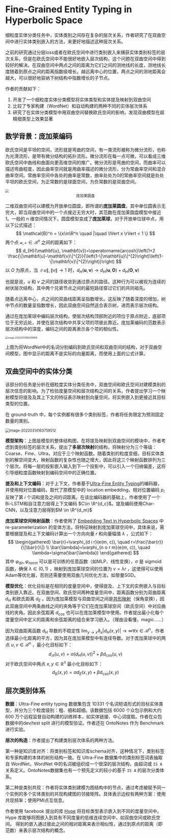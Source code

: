 # Fine-Grained Entity Typing in Hyperbolic Space

​	细粒度实体分类任务中，实体类别之间存在复杂的层次关系，作者研究了在双曲空间中进行实体类别嵌入的方法，来更好地描述这种层次关系。

​	之前的研究通过分层loss或者在欧氏空间中进行类别嵌入来捕获实体类别标签的层次关系，但是在欧氏空间中不能很好地嵌入层次结构，这个问题在双曲空间中得到较好的解决。在双曲空间中两点之间的距离为它们之间的测地线的长度，测地线长度随着到原点之间的距离指数级增长。越远离中心的位置，两点之间的测地距离会越大，可以很好地容纳下树结构中指数增长的子节点。

作者的贡献如下：

1. 开发了一个细粒度实体分类模型将实体类型和实体提及映射到双曲空间
2. 比较了专家构建（WordNet）和自动构建的两种不同的实体层次体系
3. 研究了在实体分类模型中用双曲空间替换欧氏空间的影响，发现双曲模型在超精细类型上效果显著

## 数学背景：庞加莱编码

欧氏空间是平坦的空间，流形就是弯曲的空间，有一类流形被称为微分流形，也称为光滑流形，是带有微分结构的拓扑流形。微分流形在每一点可微，可以看成三维欧氏空间中曲线和曲面向更高维空间的推广。微分流形是弯曲的空间，而曲率可以描述弯曲程度，因此曲率空间就是用曲率描述的微分流形，分为常曲率空间和混合曲率空间。常曲率空间中各处的曲率是常数，曲率处处为0的常曲率空间就是处处平坦的欧氏空间，为正常数的是球面空间，为负常数的是双曲空间。

<img src="/Users/xuzf/Pictures/typora-imgs/wVpM6.png" style="zoom:70%;" />

<center><small>庞加莱圆盘</small></center>

二维双曲空间可以建模为开放单位圆盘，即所谓的**庞加莱圆盘**，其中单位圆表示无穷大，即当双曲空间中的一个点接近无穷大时，其范数在庞加莱圆盘模型中接近 1。一般的 n  维空间情况下，圆盘模型变成了**庞加莱球**，对于开放单位球中点，用以下公式描述：
$$
\mathcal{B}^n = \{x\in\R^n \quad |\quad \lVert x \rVert < 1 \}
$$
两个点 $\mathcal{u,v}\in \mathcal{B}^n$ 之间的距离如下：
$$
d_{H}(\mathbf{u}, \mathbf{v})=\operatorname{arcosh}\left(1+2 \frac{\|\mathbf{u}-\mathbf{v}\|^{2}}{\left(1-\|\mathbf{u}\|^{2}\right)\left(1-\|\mathbf{v}\|^{2}\right)}\right)
$$
以 $O$ 为原点，当 $\lVert u \rVert, \lVert v \rVert \to 1$ 时，$d_{H}(\mathbf{u}, \mathbf{v}) \to d_{H}(\mathbf{u}, \mathbf{O})+d_{H}(\mathbf{O}, \mathbf{v})$ 

也就是说，$u$ 和 $v$ 之间的路径收敛到通过原点的路径。这种行为可以被视为连续的树状层次结构，其中两个兄弟节点之间的最短路径穿过它们的共同祖先。

随着点远离中心，点之间的双曲线距离呈指数增长。这反映了随着深度的增加，树中节点的数量呈指数增长，因此双曲空间自然适合表示树，进而表示层次结构。

通过在庞加莱球中编码层次结构，使层次结构顶部附近的项位于原点附近，底部项位于无穷远处，并使在层次结构中共享父项的项彼此靠近。庞加莱编码的范数表示层次结构中的深度，编码之间的距离表示各个项的相似性。

<img src="/Users/xuzf/Pictures/typora-imgs/image-20220314160358616.png" alt="image-20220314160358616" style="zoom: 50%;" />

上图为将WordNet中的名词分别编码到欧氏空间和双曲空间的结构，对于双曲空间模型，图中显示的距离不是实际的向量距离，而使用上面的公式计算。

## 双曲空间中的实体分类

该部分的任务是分析在细粒度实体分类任务中，双曲空间和欧氏空间对建模类别的层次信息的影响。为了检验度量空间和层次结构之间的关系，作者提出学习一个映射模型将提及及其上下文的特征表示映射到向量空间，将实例嵌入到更接近其目标类型的位置。

在 ground-truth 中，每个实例都有很多个类别标签，作者将任务限定为预测固定数量的类别。

<img src="/Users/xuzf/Pictures/typora-imgs/image-20220314163759512.png" alt="image-20220314163759512" style="zoom:80%;" />

**模型架构**：上图是模型的整体结构图，在将提及映射到双曲空间的模块中，作者考虑到类别标签的层次关系，提出了**多层次映射**的结构，将映射分为三个等级：Coarse、Fine、Ultra，对应于三个映射函数。随着类别的粒度变细，目标实体类别的解空间变大，映射函数的复杂性也随之增大，因此将这三个映射函数排列为三个层次。将每一层的投影嵌入输入到下一个投影中，可以引入一个归纳偏差，这将引导细粒度函数映射到编码空间中的正确位置。

**提及和上下文编码**：对于上下文，作者基于[Ultra-Fine Entity Typing](https://aclanthology.org/P18-1009/)的编码器，并使用相对位置编码，取代了原模型中的 location embedding，相对位置编码 $p_i$ 反映了第 $i$ 个词和提及之间的词距离。在该比编码器的基础上，作者使用了一个Bi-LSTM和自注意力层得上下文编码 $C\in \R^{d_c}$。提及编码使用Char-CNN，以及注意力层得到$M \in \R^{d_m}$

**庞加莱球空间映射函数**：作者使用了 [Embedding Text in Hyperbolic Spaces](https://aclanthology.org/W18-1708.pdf) 中 re-parameterization 的变体方法，将特征映射到庞加莱球空间中，具体来说，需要根据提及和上下文编码计算出一个方向向量 $r$ 和向量幅值 $\lambda$ ，公式如下：
$$
\begin{gathered}
\bar{r}=\varphi_{d i r}(e(m, c)), \quad r=\frac{\bar{r}}{\|\bar{r}\|} \\
\bar{\lambda}=\varphi_{n o r m}(e(m, c)), \quad \lambda=\sigma(\bar{\lambda})
\end{gathered}
$$
其中 $\varphi_{dir},\varphi_{norm}$ 可以是可训练的任意函数（如MLP、线性变换），$\sigma$ 是 sigmoid 函数，确保 $\lambda \in (0,1)$ ，映射到庞加莱球空间的位置为 $v = \lambda r$ ，这使得可以使用Adam等优化器，否则还需要使用双曲几何优化方法，如黎曼SGD。

**模型优化**：优化目标是在相同的度量空间中，使得提及、上下文的实例嵌入与目标类别嵌入靠近。在双曲空间、欧氏空间两种度量空间中，距离函数分别为双曲距离 $d_H$ 和欧氏距离 $d_E$ 。因为庞加莱模型与双曲空间之间是[共形映射](https://zh.wikipedia.org/wiki/%E5%85%B1%E5%BD%A2%E6%98%A0%E5%B0%84)（保角变换），因此双曲空间中两条曲线之间的夹角等于它们在庞加莱球空间（欧氏空间）中对应曲线的夹角。因此余弦距离 $d_{cos}$ 也可以在庞加莱模型中使用。作者提出最小化每个度量空间中定义的距离和余弦距离的组合来学习嵌入。（理由没看懂，magic……）

因为双曲距离函数 $d_{H}$ 导数的不稳定性 $\lim _{y \rightarrow x} \partial_{x}\left|d_{H}(x, y)\right| \rightarrow \infty \forall x \in \mathcal{B}^{n}$，作者选择最小化距离的平方，因为其在庞加莱模型中有连续导数。对于庞加莱球中的两点 $u, v \in \mathcal{B}^n$ ，最小化目标如下：
$$
d_{\mathcal{B}}(u, v)=\alpha\left(d_{H}(u, v)\right)^{2}+\beta d_{\cos }(u, v)
$$
对于欧氏空间中两点 $x, y \in \mathbb{R}^{n}$ 最小化目标如下：
$$
d_{\mathbb{R}}(x, y)=\alpha d_{E}(x, y)+\beta d_{\cos }(x, y)
$$
## 层次类别体系

**数据**：Ultra-Fine entity typing 数据集包含 10331 个名词短语形式的目标实体类型，并分为三个粒度级别：粗、细和超细。该数据包括 6000 个众包示例和大约 600 万个远程监督自动构建的训练样本，如实体链接、中心词提取。作者在众包数据中的dev/test split 进行的模型验证。作者还在 OntoNotes 作为 Benchmark 进行实验。

**层次的构造**：作者提出了构建类别层次体系的两种方法。

​	第一种是知识库对齐：将类别标签和知识库schema对齐，这种情况下，类别标签和专家构建的本体的树形结构一致。在 Ultra-Fine 数据集中的类别标签词表抽取自 WordNet，WordNet 中的名词被组织成一个很深的层次结构，由超词或 `IS A` 关系定义。OntoNotes数据集也有一个预先定义的较小的基于 `IS A` 的层次分类体系。

​	第二种是类别共现：作者将实体类别建模为图结构中的节点，通过考虑被赋予同一个实例的多个实体类别的共现构建图的邻接矩阵。具体表示边权有两种方案：使用共现频率；使用PMI点互信息。

作者使用 facebook 提出的库 [Hype](https://github.com/facebookresearch/poincare-embeddings/) 将目标类型表示嵌入到不同的度量空间中。 Hype 库能够将图嵌入到具有不同度量的低维连续空间中，如双曲空间或欧氏空间。 得到的嵌入通过彼此之间的相对距离来表示相似性，通过到原点的距离（即范数）来表示层次结构的概念。
